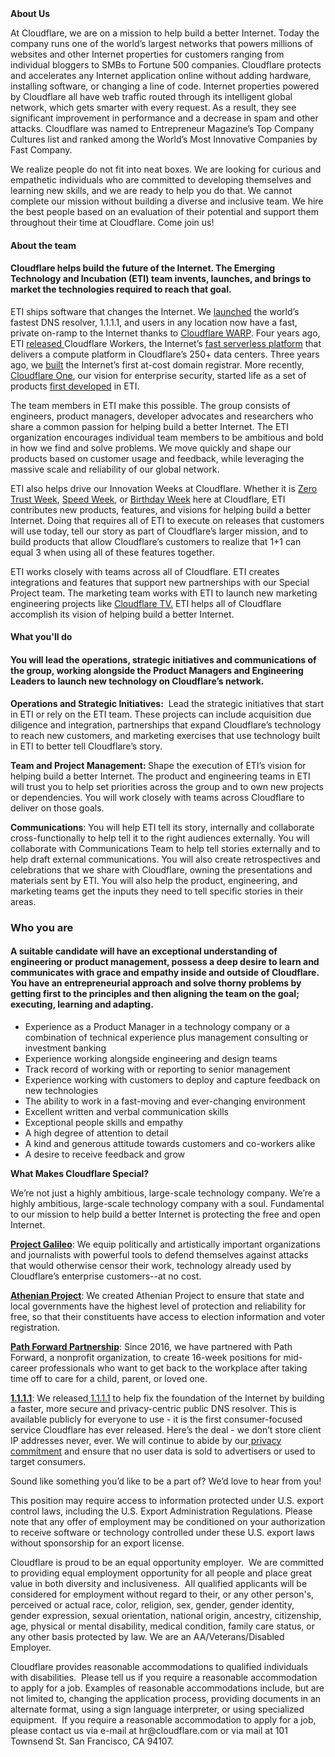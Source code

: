 <div class="content-intro">
	<div><strong>About Us</strong></div>
	<div>
		<p>At Cloudflare, we are on a mission to help build a better Internet. Today the company runs one of the world’s largest networks that powers millions of websites and other Internet properties for customers ranging from individual bloggers to SMBs to Fortune 500 companies. Cloudflare protects and accelerates any Internet application online without adding hardware, installing software, or changing a line of code. Internet properties powered by Cloudflare all have web traffic routed through its intelligent global network, which gets smarter with every request. As a result, they see significant improvement in performance and a decrease in spam and other attacks. Cloudflare was named to Entrepreneur Magazine’s Top Company Cultures list and ranked among the World’s Most Innovative Companies by Fast Company.&nbsp;</p>
		<p><span style="font-weight: 400;">We realize people do not fit into neat boxes. We are looking for curious and empathetic individuals who are committed to developing themselves and learning new skills, and we are ready to help you do that. We cannot complete our mission without building a diverse and inclusive team. We hire the best people based on an evaluation of their potential and support them throughout their time at Cloudflare. Come join us!&nbsp;</span></p>
	</div>
</div>
<h4><strong>About the team&nbsp;</strong></h4>
<h4><strong>Cloudflare helps build the future of the Internet. The Emerging Technology and Incubation (ETI) team invents, launches, and brings to market the technologies required to reach that goal.</strong></h4>
<p>ETI ships software that changes the Internet. We <a href="https://blog.cloudflare.com/announcing-1111/">launched</a> the world’s fastest DNS resolver, 1.1.1.1, and users in any location now have a fast, private on-ramp to the Internet thanks to <a href="https://blog.cloudflare.com/1111-warp-better-vpn/">Cloudflare WARP</a>. Four years ago, ETI <a href="https://blog.cloudflare.com/introducing-cloudflare-workers/">released </a>Cloudflare Workers, the Internet’s <a href="https://blog.cloudflare.com/cloudflare-workers-the-fast-serverless-platform/">fast serverless platform</a> that delivers a compute platform in Cloudflare’s 250+ data centers. Three years ago, we <a href="https://blog.cloudflare.com/using-cloudflare-registrar/">built</a> the Internet’s first at-cost domain registrar. More recently, <a href="https://blog.cloudflare.com/cloudflare-one/">Cloudflare One</a>, our vision for enterprise security, started life as a set of products <a href="https://blog.cloudflare.com/cloudflare-access-now-teams-of-any-size-can-turn-off-their-vpn/">first developed</a> in ETI.</p>
<p>The team members in ETI make this possible. The group consists of engineers, product managers, developer advocates and researchers who share a common passion for helping build a better Internet. The ETI organization encourages individual team members to be ambitious and bold in how we find and solve problems. We move quickly and shape our products based on customer usage and feedback, while leveraging the massive scale and reliability of our global network.</p>
<p>ETI also helps drive our Innovation Weeks at Cloudflare. Whether it is <a href="https://blog.cloudflare.com/tag/zero-trust-week/">Zero Trust Week</a>, <a href="https://www.cloudflare.com/speed-week/">Speed Week</a>, or <a href="https://blog.cloudflare.com/tag/birthday-week/">Birthday Week</a> here at Cloudflare, ETI contributes new products, features, and visions for helping build a better Internet. Doing that requires all of ETI to execute on releases that customers will use today, tell our story as part of Cloudflare’s larger mission, and to build products that allow Cloudflare’s customers to realize that 1+1 can equal 3 when using all of these features together.</p>
<p>ETI works closely with teams across all of Cloudflare. ETI creates integrations and features that support new partnerships with our Special Project team. The marketing team works with ETI to launch new marketing engineering projects like <a href="https://cloudflare.tv/live">Cloudflare TV.</a> ETI helps all of Cloudflare accomplish its vision of helping build a better Internet.</p>
<h4><strong>What you'll do</strong></h4>
<h4>You will lead the operations, strategic initiatives and communications of the group, working alongside the Product Managers and Engineering Leaders to launch new technology on Cloudflare’s network.</h4>
<p><strong>Operations and Strategic Initiatives:</strong>&nbsp; Lead the strategic initiatives that start in ETI or rely on the ETI team. These projects can include acquisition due diligence and integration, partnerships that expand Cloudflare’s technology to reach new customers, and marketing exercises that use technology built in ETI to better tell Cloudflare’s story.</p>
<p><strong>Team and Project Management: </strong>Shape the execution of ETI’s vision for helping build a better Internet. The product and engineering teams in ETI will trust you to help set priorities across the group and to own new projects or dependencies. You will work closely with teams across Cloudflare to deliver on those goals.</p>
<p><strong>Communications</strong>: You will help ETI tell its story, internally and collaborate cross-functionally to help tell it to the right audiences externally. You will collaborate with Communications Team to help tell stories externally and to help draft external communications. You will also create retrospectives and celebrations that we share with Cloudflare, owning the presentations and materials sent by ETI. You will also help the product, engineering, and marketing teams get the inputs they need to tell specific stories in their areas.</p>
<h3><strong>Who you are</strong></h3>
<h4>A suitable candidate will have an exceptional understanding of engineering or product management, possess a deep desire to learn and communicates with grace and empathy inside and outside of Cloudflare.&nbsp; You have an entrepreneurial approach and solve thorny problems by getting first to the principles and then aligning the team on the goal; executing, learning and adapting.</h4>
<ul>
	<li>Experience as a Product Manager in a technology company or a combination of technical experience plus management consulting or investment banking&nbsp;</li>
	<li>Experience working alongside engineering and design teams</li>
	<li>Track record of working with or reporting to senior management</li>
	<li>Experience working with customers to deploy and capture feedback on new technologies</li>
	<li>The ability to work in a fast-moving and ever-changing environment</li>
	<li>Excellent written and verbal communication skills</li>
	<li>Exceptional people skills and empathy</li>
	<li>A high degree of attention to detail</li>
	<li>A kind and generous attitude towards customers and co-workers alike</li>
	<li>A desire to receive feedback and grow</li>
</ul>
<div class="content-conclusion">
	<p><strong>What Makes Cloudflare Special?</strong></p>
	<p><span style="font-weight: 400;">We’re not just a highly ambitious, large-scale technology company. We’re a highly ambitious, large-scale technology company with a soul. Fundamental to our mission to help build a better Internet is protecting the free and open Internet.</span></p>
	<p><a href="https://blog.cloudflare.com/protecting-free-expression-online/"><strong>Project Galileo</strong></a><span style="font-weight: 400;">: We equip politically and artistically important organizations and journalists with powerful tools to defend themselves against attacks that would otherwise censor their work, technology already used by Cloudflare’s enterprise customers--at no cost.</span></p>
	<p><strong><a href="https://www.cloudflare.com/athenian/">Athenian Project</a></strong><span style="font-weight: 400;">: We created Athenian Project to ensure that state and local governments have the highest level of protection and reliability for free, so that their constituents have access to election information and voter registration.</span></p>
	<p><a href="https://blog.cloudflare.com/tag/path-forward/"><strong>Path Forward Partnership</strong></a><span style="font-weight: 400;">: Since 2016, we have partnered with Path Forward, a nonprofit organization, to create 16-week positions for mid-career professionals who want to get back to the workplace after taking time off to care for a child, parent, or loved one.</span></p>
	<p><a href="https://1.1.1.1/"><strong>1.1.1.1</strong></a><span style="font-weight: 400;">: We released</span><a href="https://1.1.1.1/"> <span style="font-weight: 400;">1.1.1.1</span></a><span style="font-weight: 400;"> to help fix the foundation of the Internet by building a faster, more secure and privacy-centric public DNS resolver. This is available publicly for everyone to use - it is the first consumer-focused service Cloudflare has ever released. Here’s the deal - we don’t store client IP addresses never, ever. We will continue to abide by our</span><a href="https://developers.cloudflare.com/1.1.1.1/privacy/public-dns-resolver"> privacy commitment</a><span style="font-weight: 400;"> and ensure that no user data is sold to advertisers or used to target consumers.</span></p>
	<p><span style="font-weight: 400;">Sound like something you’d like to be a part of? We’d love to hear from you!</span></p>
	<p><span style="font-weight: 400;">This position may require access to information protected under U.S. export control laws, including the U.S. Export Administration Regulations. Please note that any offer of employment may be conditioned on your authorization to receive software or technology controlled under these U.S. export laws without sponsorship for an export license.</span></p>
	<p><span style="font-weight: 400;">Cloudflare is proud to be an equal opportunity employer. &nbsp;We are committed to providing equal employment opportunity for all people and place great value in both diversity and inclusiveness. &nbsp;All qualified applicants will be considered for employment without regard to their, or any other person's, perceived or actual</span> <span style="font-weight: 400;">race, color, religion, sex, gender, gender identity, gender expression, sexual orientation, national origin, ancestry, citizenship, age, physical or mental disability, medical condition, family care status, or any other basis protected by law. </span><span style="font-weight: 400;">We are an AA/Veterans/Disabled Employer.</span></p>
	<p><span style="font-weight: 400;">Cloudflare provides reasonable accommodations to qualified individuals with disabilities. &nbsp;Please tell us if you require a reasonable accommodation to apply for a job. Examples of reasonable accommodations include, but are not limited to, changing the application process, providing documents in an alternate format, using a sign language interpreter, or using specialized equipment. &nbsp;If you require a reasonable accommodation to apply for a job, please contact us via e-mail at </span><span style="font-weight: 400;">hr@cloudflare.com</span><span style="font-weight: 400;"> or via mail at 101 Townsend St. San Francisco, CA 94107.</span></p>
</div>